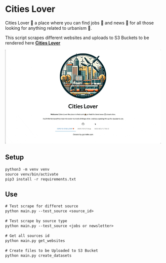 # Cities Lover

Cities Lover 💚 a place where you can find jobs 💼 and news 📰 for all those looking for anything related to urbanism 🌆.

This script scrapes different websites and uploads to S3 Buckets to be rendered here **[Cities Lover](https://www.gabrielhn.com/citieslover/)**

![website](/citieslover-hover.gif)

## Setup
```
python3 -m venv venv
source venv/bin/activate
pip3 install -r requirements.txt
```

## Use
```
# Test scrape for differet source
python main.py --test_source <source_id>

# Test scrape by source type
python main.py --test_source <jobs or newsletter>

# Get all sources id
python main.py get_websites

# Create files to be Uploaded to S3 Bucket
python main.py create_datasets
```